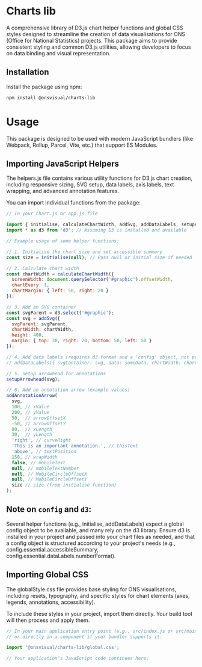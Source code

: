 # Charts lib

A comprehensive library of D3.js chart helper functions and global CSS styles designed to streamline the creation of data visualisations for ONS (Office for National Statistics) projects. This package aims to provide consistent styling and common D3.js utilities, allowing developers to focus on data binding and visual representation.

## Installation

Install the package using npm:
```bash
npm install @onsvisual/charts-lib
```

# Usage

This package is designed to be used with modern JavaScript bundlers (like Webpack, Rollup, Parcel, Vite, etc.) that support ES Modules.

## Importing JavaScript Helpers

The helpers.js file contains various utility functions for D3.js chart creation, including responsive sizing, SVG setup, data labels, axis labels, text wrapping, and advanced annotation features.

You can import individual functions from the package:
```javascript
// In your chart.js or app.js file

import { initialise, calculateChartWidth, addSvg, addDataLabels, setupArrowhead, addAnnotationText, addAnnotationArrow, addDirectionArrow, addElbowArrow, addAnnotationLineVertical, addAnnotationRangeVertical, createDelaunayOverlay } from '@onsvisual/charts-lib';
import * as d3 from 'd3'; // Assuming D3 is installed and available

// Example usage of some helper functions:

// 1. Initialise the chart size and set accessible summary
const size = initialise(null); // Pass null or initial size if needed

// 2. Calculate chart width
const chartWidth = calculateChartWidth({
  screenWidth: document.querySelector('#graphic').offsetWidth,
  chartEvery: 1,
  chartMargin: { left: 50, right: 20 }
});

// 3. Add an SVG container
const svgParent = d3.select('#graphic');
const svg = addSvg({
  svgParent: svgParent,
  chartWidth: chartWidth,
  height: 400,
  margin: { top: 30, right: 20, bottom: 50, left: 50 }
});

// 4. Add data labels (requires d3.format and a 'config' object, not provided in this example)
// addDataLabels({ svgContainer: svg, data: someData, chartWidth: chartWidth, xScaleFunction: yourXScale, yScaleFunction: yourYScale });

// 5. Setup arrowhead for annotations
setupArrowhead(svg);

// 6. Add an annotation arrow (example values)
addAnnotationArrow(
  svg,
  100, // xValue
  200, // yValue
  50,  // arrowOffsetX
  -50, // arrowOffsetY
  80,  // xLength
  30,  // yLength
  'right', // curveRight
  'This is an important annotation.', // thisText
  'above', // textPosition
  150, // wrapWidth
  false, // mobileText
  null, // mobileTextNumber
  null, // MobileCircleOffsetX
  null, // MobileCircleOffsetY
  size // size (from initialise function)
);
```

## Note on `config` and `d3`:
Several helper functions (e.g., initialise, addDataLabels) expect a global config object to be available, and many rely on the d3 library. Ensure d3 is installed in your project and passed into your chart files as needed, and that a config object is structured according to your project's needs (e.g., config.essential.accessibleSummary, config.essential.dataLabels.numberFormat).

## Importing Global CSS

The globalStyle.css file provides base styling for ONS visualisations, including resets, typography, and specific styles for chart elements (axes, legends, annotations, accessibility).

To include these styles in your project, import them directly. Your build tool will then process and apply them.

```javascript
// In your main application entry point (e.g., src/index.js or src/main.js)
// or directly in a component if your bundler supports it.

import '@onsvisual/charts-lib/global.css';

// Your application's JavaScript code continues here.
```
    
